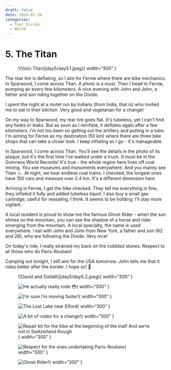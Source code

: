 ```yaml
---
draft: false 
date: 2024-07-30
categories:
  - Tour Divide
  - World
---
```


# 5. The Titan

<figure markdown>
![Voici Titan](day5/day5.1.jpeg){ width=“300” }
</figure>

The rear tire is deflating, so I aim for Fernie where there are bike mechanics. In Sparwood, I come across Titan. A photo is a must. Then I head to Fernie, pumping air every few kilometers. A nice evening with John and John, a father and son riding together on the Divide.

<!-- more -->

I spent the night at a motel run by Indians (from India, that is) who invited me to eat in their kitchen. Very good and vegetarian for a change!

On my way to Sparwood, my rear tire goes flat. It's tubeless, yet I can't find any holes or leaks. But as soon as I reinflate, it deflates again after a few kilometers. I’m not too keen on getting out the artillery and putting in a tube. I'm aiming for Fernie as my destination (50 km) where there are three bike shops that can take a closer look. I keep inflating as I go - it's manageable.

In Sparwood, I come across Titan. You’ll see the details in the photo of its plaque, but it's the first time I’ve walked under a truck. It must be in the Guinness World Records! It's true - the whole region here lives off coal mining. You see museums and monuments everywhere. And you mainly see Titan ☺️. At night, we hear endless coal trains. I checked, the longest ones have 150 cars and measure over 2.4 km. It's a different dimension here.

Arriving in Fernie, I get the bike checked. They tell me everything is fine, they inflated it fully and added tubeless liquid. I also buy a small gas cartridge, useful for resealing, I think. It seems to be holding; I'll stay more vigilant.

A local resident is proud to show me the famous Ghost Rider - when the sun shines on the mountain, you can see the shadow of a horse and rider emerging from the mountain. A local specialty, the name is used everywhere. I eat with John and John from New York, a father and son (62 and 28), who are following the Divide. Very nice!

On today's ride, I really strained my back on the cobbled stones. Respect to all those who do Paris-Roubaix!

Camping out tonight, I still aim for the USA tomorrow. John tells me that it rides better after the border. I hope so! 🤞 

<figure markdown>
![David and Goliath](day5/day5.2.jpeg){ width=“300” }

![He actually really rode 😳](day5/day5.3.jpeg){ width=“300” }

![I’m sure I’m moving faster!](day5/day5.4.jpeg){ width=“300” }

![The Lost Lake near Elford](day5/day5.5.jpeg){ width=“300” }

![A bit of rodeo for a change!](day5/day5.6.jpeg){ width=“300” }

![Repair kit for the bike at the beginning of the trail! And we’re not in Switzerland though](day5/day5.7.jpeg){ width=“300” }

![Respect for the ones undertaking Paris-Roubaix](day5/day5.8.jpeg){ width=“300” }

![Ghost Rider!](day5/day5.9.jpeg){ width=“300” }
</figure>

